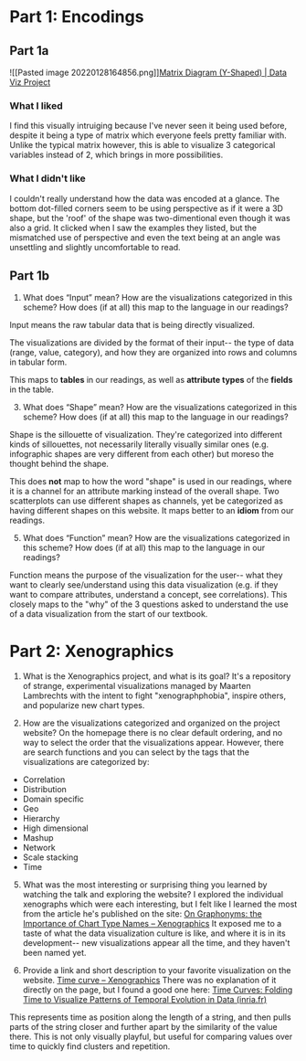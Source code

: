 # Part 1: Encodings
## Part 1a
![[Pasted image 20220128164856.png]][Matrix Diagram (Y-Shaped) | Data Viz Project](https://datavizproject.com/data-type/matrix-diagram-y-shaped/)

### What I liked
I find this visually intruiging because I've never seen it being used before, despite it being a type of matrix which everyone feels pretty familiar with. Unlike the typical matrix however, this is able to visualize 3 categorical variables instead of 2, which brings in more possibilities.

### What I didn't like
I couldn't really understand how the data was encoded at a glance. The bottom dot-filled corners seem to be using perspective as if it were a 3D shape, but the 'roof' of the shape was two-dimentional even though it was also a grid. It clicked when I saw the examples they listed, but the mismatched use of perspective and even the text being at an angle was unsettling and slightly uncomfortable to read.

<div style="page-break-after: always;"></div>


## Part 1b

1.  What does “Input” mean? How are the visualizations categorized in this scheme? How does (if at all) this map to the language in our readings?

Input means the raw tabular data that is being directly visualized. 

The visualizations are divided by the format of their input-- the type of data (range, value, category), and how they are organized into rows and columns in tabular form. 

This maps to **tables** in our readings, as well as **attribute types** of the **fields** in the table. 

3.  What does “Shape” mean? How are the visualizations categorized in this scheme? How does (if at all) this map to the language in our readings?

Shape is the sillouette of visualization. They're categorized into different kinds of sillouettes, not necessarily literally visually similar ones (e.g. infographic shapes are very different from each other) but moreso the thought behind the shape.

This does **not** map to how the word "shape" is used in our readings, where it is a channel for an attribute marking instead of the overall shape. Two scatterplots can use different shapes as channels, yet be categorized as having different shapes on this website. It maps better to an  **idiom** from our readings.

5.  What does “Function” mean? How are the visualizations categorized in this scheme? How does (if at all) this map to the language in our readings?

Function means the purpose of the visualization for the user-- what they want to clearly see/understand using this data visualization (e.g. if they want to compare attributes, understand a concept, see correlations).
This closely maps to the "why" of the 3 questions asked to understand the use of a data visualization from the start of our textbook.

<div style="page-break-after: always;"></div>


# Part 2: Xenographics

1.  What is the Xenographics project, and what is its goal?
It's a repository of strange, experimental visualizations managed by Maarten Lambrechts with the intent to fight "xenographphobia", inspire others, and popularize new chart types.

3.  How are the visualizations categorized and organized on the project website?
On the homepage there is no clear default ordering, and no way to select the order that the visualizations appear. However, there are search functions and you can select by the tags  that the visualizations are categorized by: 
- Correlation
- Distribution
- Domain specific
- Geo
- Hierarchy
- High dimensional
- Mashup
- Network
- Scale stacking
- Time

5.  What was the most interesting or surprising thing you learned by watching the talk and exploring the website?
I explored the individual xenographs which were each interesting, but I felt like I learned the most from the article he's published on the site: [On Graphonyms: the Importance of Chart Type Names – Xenographics](https://xeno.graphics/articles/on-graphonyms-the-importance-of-chart-type-names/)
It exposed me to a taste of what the data visualization culture is like, and where it is in its development-- new visualizations appear all the time, and they haven't been named yet.

7.  Provide a link and short description to your favorite visualization on the website.
[Time curve – Xenographics](https://xeno.graphics/time-curve/)
There was no explanation of it directly on the page, but I found a good one here: [Time Curves: Folding Time to Visualize Patterns of Temporal Evolution in Data (inria.fr)](https://hal.inria.fr/hal-01205821/document)

This represents time as position along the length of a string, and then pulls parts of the string closer and further apart by the similarity of the value there. This is not only visually playful, but useful for comparing values over time to quickly find clusters and repetition.